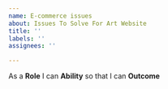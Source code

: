 ```yaml
---
name: E-commerce issues
about: Issues To Solve For Art Website
title: ''
labels: ''
assignees: ''

---
```


As a **Role** I can **Ability**  so that I can **Outcome**
